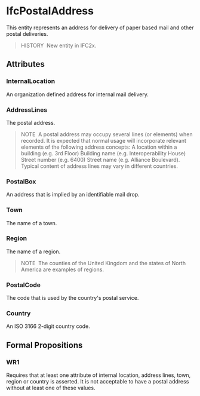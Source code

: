 # IfcPostalAddress

This entity represents an address for delivery of paper based mail and other postal deliveries.

> HISTORY&nbsp; New entity in IFC2x.

## Attributes

### InternalLocation
An organization defined address for internal mail delivery.

### AddressLines
The postal address.
> NOTE&nbsp; A postal address may occupy several lines (or elements) when recorded. It is expected that normal usage will incorporate relevant elements of the following address concepts: A location within a building (e.g. 3rd Floor) Building name (e.g. Interoperability House) Street number (e.g. 6400) Street name (e.g. Alliance Boulevard). Typical content of address lines may vary in different countries.

### PostalBox
An address that is implied by an identifiable mail drop.

### Town
The name of a town.

### Region
The name of a region.
> NOTE&nbsp; The counties of the United Kingdom and the states of North America are examples of regions.

### PostalCode
The code that is used by the country's postal service.

### Country
An ISO 3166 2-digit country code.

## Formal Propositions

### WR1
Requires that at least one attribute of internal location, address lines, town, region or country is asserted. It is not acceptable to have a postal address without at least one of these values.

